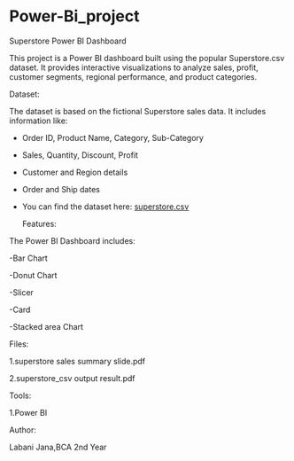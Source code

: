 # Power-Bi_project
Superstore Power BI Dashboard

This project is a Power BI dashboard built using the popular Superstore.csv dataset. It provides interactive visualizations to analyze sales, profit, customer segments, regional performance, and product categories.

Dataset:

The dataset is based on the fictional Superstore sales data. It includes information like:

- Order ID, Product Name, Category, Sub-Category
- Sales, Quantity, Discount, Profit
- Customer and Region details
- Order and Ship dates
- You can find the dataset here: [superstore.csv](./Superstore.csv)

  Features:

The Power BI Dashboard includes:

-Bar Chart

-Donut Chart

-Slicer

-Card

-Stacked area Chart

Files:

1.superstore sales summary slide.pdf

2.superstore_csv output result.pdf

Tools:

1.Power BI

Author:

Labani Jana,BCA 2nd Year
